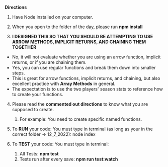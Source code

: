 **Directions**

1. Have Node installed on your computer.
2. When you open to the folder of the day, please run **npm install**

3. **I DESIGNED THIS SO THAT YOU SHOULD BE ATTEMPTING TO USE ARROW METHODS, IMPLICIT RETURNS, AND CHAINING THEM TOGETHER**

- No, it will not evaluate whether you are using an arrow function, implicit returns, or if you are chaining them.
- Yes, you can use regular functions and break them down into smaller steps.
- This is great for arrow functions, implicit returns, and chaining, but also excellent practice with **Array Methods** in general.
- The expectation is to use the two players' season stats to reference how to create your functions.

4. Please read the **commented out directions** to know what you are supposed to create.
   1. For example: You need to create specific named functions.
5. To **RUN** your code: You must type in terminal (as long as your in the correct folder -> 12_7_2022): node index

6. To **TEST** your code: You must type in terminal:
   1. All Tests: **npm test**
   2. Tests run after every save: **npm run test:watch**
